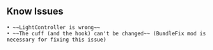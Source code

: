 ## Know Issues
    • ~~LightController is wrong~~
    • ~~The cuff (and the hook) can't be changed~~ (BundleFix mod is necessary for fixing this issue)
